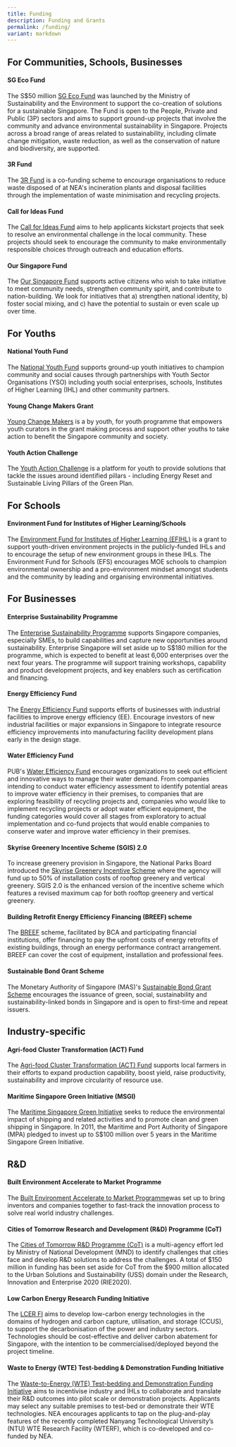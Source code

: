```yaml
---
title: Funding
description: Funding and Grants
permalink: /funding/
variant: markdown
---
```

## For Communities, Schools, Businesses

#### SG Eco Fund
The S$50 million [SG Eco Fund](https://www.mse.gov.sg/sgecofund/) was launched by the Ministry of Sustainability and the Environment to support the co-creation of solutions for a sustainable Singapore. The Fund is open to the People, Private and Public (3P) sectors and aims to support ground-up projects that involve the community and advance environmental sustainability in Singapore. Projects across a broad range of areas related to sustainability, including climate change mitigation, waste reduction, as well as the conservation of nature and biodiversity, are supported. 

#### 3R Fund
The [3R Fund](https://www.nea.gov.sg/programmes-grants/grants-and-awards/3r-fund) is a co-funding scheme to encourage organisations to reduce waste disposed of at NEA's incineration plants and disposal facilities through the implementation of waste minimisation and recycling projects.

#### Call for Ideas Fund
The [Call for Ideas Fund](https://www.nea.gov.sg/programmes-grants/grants-and-awards/energy-efficiency-grant) aims to help applicants kickstart projects that seek to resolve an environmental challenge in the local community. These projects should seek to encourage the community to make environmentally responsible choices through outreach and education efforts.

#### Our Singapore Fund
The [Our Singapore Fund](https://www.sg/oursingaporefund/getting-started) supports active citizens who wish to take initiative to meet community needs, strengthen community spirit, and contribute to nation-building. We look for initiatives that a) strengthen national identity, b) foster social mixing, and c) have the potential to sustain or even scale up over time. 



## For Youths

#### National Youth Fund
The [National Youth Fund](https://nyc.gov.sg/programmes-grants) supports ground-up youth initiatives to champion community and social causes through partnerships with Youth Sector Organisations (YSO) including youth social enterprises, schools, Institutes of Higher Learning (IHL) and other community partners.

#### Young Change Makers Grant
[Young Change Makers](https://nyc.gov.sg/programmes-grants) is a by youth, for youth programme that empowers youth curators in the grant making process and support other youths to take action to benefit the Singapore community and society.

#### Youth Action Challenge
The [Youth Action Challenge](https://youthactionplan.sg/YACSeason3/) is a platform for youth to provide solutions that tackle the issues around identified pillars - including Energy Reset and Sustainable Living Pillars of the Green Plan.

## For Schools

#### Environment Fund for Institutes of Higher Learning/Schools

The [Environment Fund for Institutes of Higher Learning (EFIHL)](https://www.cgs.gov.sg/what-we-do/programmes/youth-for-the-environment-day/funding/environment-fund-for-ihls) is a grant to support youth-driven environment projects in the publicly-funded IHLs and to encourage the setup of new environment groups in these IHLs. The Environment Fund for Schools (EFS) encourages MOE schools to champion environmental ownership and a pro-environment mindset amongst students and the community by leading and organising environmental initiatives.


## For Businesses

#### Enterprise Sustainability Programme
The [Enterprise Sustainability Programme](https://www.enterprisesg.gov.sg/grow-your-business/boost-capabilities/sustainability/enterprise-sustainability-programme) supports Singapore companies, especially SMEs, to build capabilities and capture new opportunities around sustainability. 	Enterprise Singapore will set aside up to S$180 million for the programme, which is expected to benefit at least 6,000 enterprises over the next four years. The programme will support training workshops, capability and product development projects, and key enablers such as certification and financing.

#### Energy Efficiency Fund
The [Energy Efficiency Fund](https://www.nea.gov.sg/programmes-grants/grants-and-awards/energy-efficiency-fund) supports efforts of businesses with industrial facilities to improve energy efficiency (EE). Encourage investors of new industrial facilities or major expansions in Singapore to integrate resource efficiency improvements into manufacturing facility development plans early in the design stage.

#### Water Efficiency Fund
PUB's [Water Efficiency Fund](https://www.pub.gov.sg/savewater/atwork/efficiencymeasures) encourages organizations to seek out efficient and innovative ways to manage their water demand. From companies intending to conduct water efficiency assessment to identify potential areas to improve water efficiency in their premises, to companies that are exploring feasibility of recycling projects and, companies who would like to implement recycling projects or adopt water efficient equipment, the funding categories would cover all stages from exploratory to actual implementation and co-fund projects that would enable companies to conserve water and improve water efficiency in their premises.

#### Skyrise Greenery Incentive Scheme (SGIS) 2.0
To increase greenery provision in Singapore, the National Parks Board introduced the [Skyrise Greenery Incentive Scheme](https://www.nparks.gov.sg/skyrisegreenery/incentive-scheme) where the agency will fund up to 50% of installation costs of rooftop greenery and vertical greenery. SGIS 2.0 is the enhanced version of the incentive scheme which features a revised maximum cap for both rooftop greenery and vertical greenery. 

#### Building Retrofit Energy Efficiency Financing (BREEF) scheme
The [BREEF](https://www1.bca.gov.sg/buildsg/sustainability/green-mark-incentive-schemes/building-retrofit-energy-efficiency-financing-breef-scheme)
 scheme, facilitated by BCA and participating financial institutions, offer financing to pay the upfront costs of energy retrofits of existing buildings, through an energy performance contract arrangement. BREEF can cover the cost of equipment, installation and professional fees.

#### Sustainable Bond Grant Scheme
The Monetary Authority of Singapore (MAS)'s [Sustainable Bond Grant Scheme](https://www.mas.gov.sg/schemes-and-initiatives/sustainable-bond-grant-scheme) encourages the issuance of green, social, sustainability and sustainability-linked bonds in Singapore and is open to first-time and repeat issuers. 


## Industry-specific

#### Agri-food Cluster Transformation (ACT) Fund
The [Agri-food Cluster Transformation (ACT) Fund](https://www.sfa.gov.sg/food-farming/funding-schemes/act-fund) supports local farmers in their efforts to expand production capability, boost yield, raise productivity, sustainability and improve circularity of resource use.

#### Maritime Singapore Green Initiative (MSGI)
The [Maritime Singapore Green Initiative](https://www.mpa.gov.sg/maritime-singapore/sustainability/maritime-singapore-green-initiative)
 seeks to reduce the environmental impact of shipping and related activities and to promote clean and green shipping in Singapore. In 2011, the Maritime and Port Authority of Singapore (MPA) pledged to invest up to S$100 million over 5 years in the Maritime Singapore Green Initiative.


## R&D

#### Built Environment Accelerate to Market Programme
The [Built Environment Accelerate to Market Programme](https://www1.bca.gov.sg/buildsg/buildsg-transformation-fund/built-environment-accelerate-to-market-programme)was set up to bring inventors and companies together to fast-track the innovation process to solve real world industry challenges. 

#### Cities of Tomorrow Research and Development (R&D) Programme (CoT)
The [Cities of Tomorrow R&D Programme (CoT)](https://www1.bca.gov.sg/buildsg/buildsg-transformation-fund/cities-of-tomorrow-cot-r-d-programme)
 is a multi-agency effort led by Ministry of National Development (MND) to identify challenges that cities face and develop R&D solutions to address the challenges. A total of $150 million in funding has been set aside for CoT from the $900 million allocated to the Urban Solutions and Sustainability (USS) domain under the Research, Innovation and Enterprise 2020 (RIE2020).
 
#### Low Carbon Energy Research Funding Initiative
The [LCER FI](https://www.a-star.edu.sg/Research/funding-opportunities/lcer-fi-grant) aims to develop low-carbon energy technologies in the domains of hydrogen and carbon capture, utilisation, and storage (CCUS), to support the decarbonisation of the power and industry sectors. Technologies should be cost-effective and deliver carbon abatement for Singapore, with the intention to be commercialised/deployed beyond the project timeline.

#### Waste to Energy (WTE) Test-bedding & Demonstration Funding Initiative
The [Waste-to-Energy (WTE) Test-bedding and Demonstration Funding Initiative](https://www.nea.gov.sg/programmes-grants/grants-and-awards/wte-testbed-demo-initiative) aims to incentivise industry and IHLs to collaborate and translate their R&D outcomes into pilot scale or demonstration projects.  Applicants may select any suitable premises to test-bed or demonstrate their WTE technologies. NEA encourages applicants to tap on the plug-and-play features of the recently completed Nanyang Technological University’s (NTU) WTE Research Facility (WTERF), which is co-developed and co-funded by NEA.